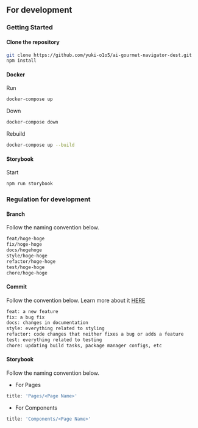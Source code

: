 ## For development


### Getting Started

#### Clone the repository

```bash
git clone https://github.com/yuki-o1o5/ai-gourmet-navigator-dest.git
npm install
```

#### Docker

Run

```bash
docker-compose up
```

Down

```bash
docker-compose down
```

Rebuild

```bash
docker-compose up --build
```

#### Storybook

Start

```bash
npm run storybook
```

### Regulation for development

#### Branch

Follow the naming convention below.

```bash
feat/hoge-hoge
fix/hoge-hoge
docs/hogehoge
style/hoge-hoge
refactor/hoge-hoge
test/hoge-hoge
chore/hoge-hoge
```

#### Commit

Follow the convention below. Learn more about it [HERE](https://dev.to/chrissiemhrk/git-commit-message-5e21)

```bash
feat: a new feature
fix: a bug fix
docs: changes in documentation
style: everything related to styling
refactor: code changes that neither fixes a bug or adds a feature
test: everything related to testing
chore: updating build tasks, package manager configs, etc
```

#### Storybook

Follow the naming convention below.

- For Pages

```typescript
title: 'Pages/<Page Name>'
```

- For Components

```typescript
title: 'Components/<Page Name>'
```
